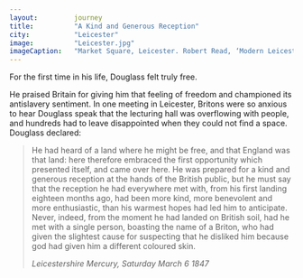 ```yaml
---
layout: 		journey
title: 			"A Kind and Generous Reception"
city:			"Leicester"
image: 			"Leicester.jpg"
imageCaption: 	"Market Square, Leicester. Robert Read, ‘Modern Leicester’, 1881, British Library Flickr"
---
```


For the first time in his life, Douglass felt truly free.

He praised Britain for giving him that feeling of freedom and championed its antislavery sentiment. In one meeting in Leicester, Britons were so anxious to hear Douglass speak that the lecturing hall was overflowing with people, and hundreds had to leave disappointed when they could not find a space. Douglass declared:

>He had heard of a land where he might be free, and that England was that land: here therefore embraced the first opportunity which presented itself, and came over here. He was prepared for a kind and generous reception at the hands of the British public, but he must say that the reception he had everywhere met with, from his first landing eighteen months ago, had been more kind, more benevolent and more enthusiastic, than his warmest hopes had led him to anticipate. Never, indeed, from the moment he had landed on British soil, had he met with a single person, boasting the name of a Briton, who had given the slightest cause for suspecting that he disliked him because god had given him a different coloured skin.
> <footer><cite>Leicestershire Mercury, Saturday March 6 1847</cite></footer>

